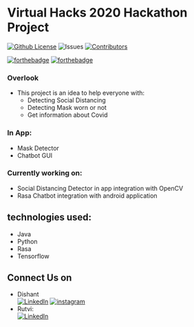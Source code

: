 # Virtual Hacks 2020 Hackathon Project

[![Github License](https://img.shields.io/github/license/horizon733/covid-smart?style=for-the-badge)](LICENSE)
![Issues](https://img.shields.io/github/issues/horizon733/covid-smart?style=for-the-badge)
[![Contributors](https://img.shields.io/github/contributors/horizon733/covid-smart?style=for-the-badge)](#contributors-)

[![forthebadge](https://forthebadge.com/images/badges/built-with-love.svg)](https://forthebadge.com)
[![forthebadge](https://forthebadge.com/images/badges/built-for-android.svg)](https://forthebadge.com)

### Overlook
* This project is an idea to help everyone with:
  * Detecting Social Distancing
  * Detecting Mask worn or not
  * Get information about Covid

### In App:
* Mask Detector 
* Chatbot GUI 
### Currently working on:
* Social Distancing Detector in app integration with OpenCV
* Rasa Chatbot integration with android application
## technologies used:
* Java
* Python
* Rasa
* Tensorflow
## Connect Us on
* Dishant
<br> [![LinkedIn](https://img.shields.io/badge/linkedin-%230077B5.svg?&style=for-the-badge&logo=linkedin&logoColor=white)](https://www.linkedin.com/in/dishant-gandhi/)
[![instagram](https://img.shields.io/badge/instagram-%23E4405F.svg?&style=for-the-badge&logo=instagram&logoColor=white)](https://www.instagram.com/_dishant_733/)
* Rutvi:
<br> [![LinkedIn](https://img.shields.io/badge/linkedin-%230077B5.svg?&style=for-the-badge&logo=linkedin&logoColor=white)](https://www.linkedin.com/in/rutvi-rajesh-5baa641a4/)
